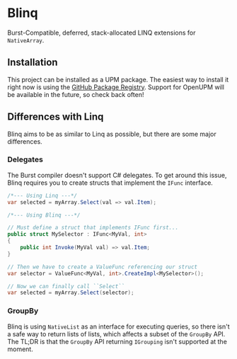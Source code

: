 Blinq
=====

Burst-Compatible, deferred, stack-allocated LINQ extensions for `NativeArray`.

Installation
------------

This project can be installed as a UPM package. The easiest way to install it right now is using the [GitHub Package Registry](https://forum.unity.com/threads/using-github-packages-registry-with-unity-package-manager.861076/). Support for OpenUPM will be available in the future, so check back often!

Differences with Linq
---------------------

Blinq aims to be as similar to Linq as possible, but there are some major differences.

### Delegates

The Burst compiler doesn't support C# delegates. To get around this issue, Blinq requires you to create structs that implement the `IFunc` interface.

```cs
/*--- Using Linq ---*/
var selected = myArray.Select(val => val.Item);

/*--- Using Blinq ---*/

// Must define a struct that implements IFunc first...
public struct MySelector : IFunc<MyVal, int>
{
    public int Invoke(MyVal val) => val.Item;
}

// Then we have to create a ValueFunc referencing our struct
var selector = ValueFunc<MyVal, int>.CreateImpl<MySelector>();

// Now we can finally call ``Select``
var selected = myArray.Select(selector);
```

### GroupBy

Blinq is using `NativeList` as an interface for executing queries, so there isn't a safe way to return lists of lists, which affects a subset of the `GroupBy` API. The TL;DR is that the `GroupBy` API returning `IGrouping` isn't supported at the moment.

